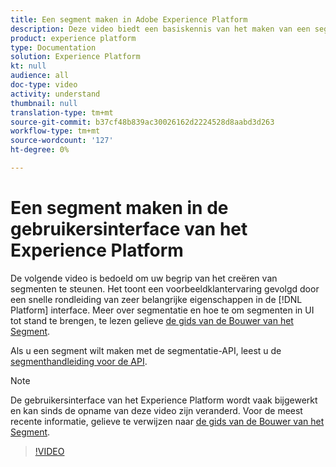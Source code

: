 ```yaml
---
title: Een segment maken in Adobe Experience Platform
description: Deze video biedt een basiskennis van het maken van een segment met behulp van de interface van het Platform.
product: experience platform
type: Documentation
solution: Experience Platform
kt: null
audience: all
doc-type: video
activity: understand
thumbnail: null
translation-type: tm+mt
source-git-commit: b37cf48b839ac30026162d2224528d8aabd3d263
workflow-type: tm+mt
source-wordcount: '127'
ht-degree: 0%

---
```



# Een segment maken in de gebruikersinterface van het Experience Platform

De volgende video is bedoeld om uw begrip van het creëren van segmenten te steunen. Het toont een voorbeeldklantervaring gevolgd door een snelle rondleiding van zeer belangrijke eigenschappen in de [!DNL Platform] interface. Meer over segmentatie en hoe te om segmenten in UI tot stand te brengen, te lezen gelieve [de gids van de Bouwer van het Segment](../ui/segment-builder.md).

Als u een segment wilt maken met de segmentatie-API, leest u de [segmenthandleiding voor de API](../tutorials/create-a-segment.md).

>[!NOTE]
>
>De gebruikersinterface van het Experience Platform wordt vaak bijgewerkt en kan sinds de opname van deze video zijn veranderd. Voor de meest recente informatie, gelieve te verwijzen naar [de gids van de Bouwer van het Segment](../ui/segment-builder.md).

>[!VIDEO](https://video.tv.adobe.com/v/27254?quality=12&learn=on)